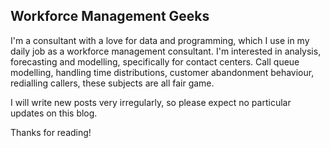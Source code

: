 ## Workforce Management Geeks

I'm a consultant with a love for data and programming, which I use in my daily job as a workforce management consultant. I'm interested in analysis, forecasting and modelling, specifically for contact centers. Call queue modelling, handling time distributions, customer abandonment behaviour, redialling callers, these subjects are all fair game.

I will write new posts very irregularly, so please expect no particular updates on this blog.

Thanks for reading!

